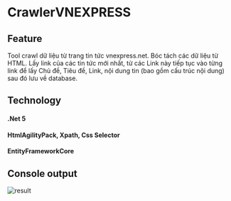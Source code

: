 # CrawlerVNEXPRESS
## Feature
Tool crawl dữ liệu từ trang tin tức vnexpress.net. Bóc tách các dữ liệu từ HTML. Lấy link của các tin tức mới nhất, từ các Link này tiếp tục vào từng link để lấy Chủ đề, Tiêu đề, Link, nội dung tin (bao gồm cấu trúc nội dung) sau đó lưu về database.
## Technology
#### .Net 5
#### HtmlAgilityPack, Xpath, Css Selector
#### EntityFrameworkCore
## Console output
![result](https://user-images.githubusercontent.com/28246617/103145089-f0f8b700-4766-11eb-8331-69c470f08177.png)
